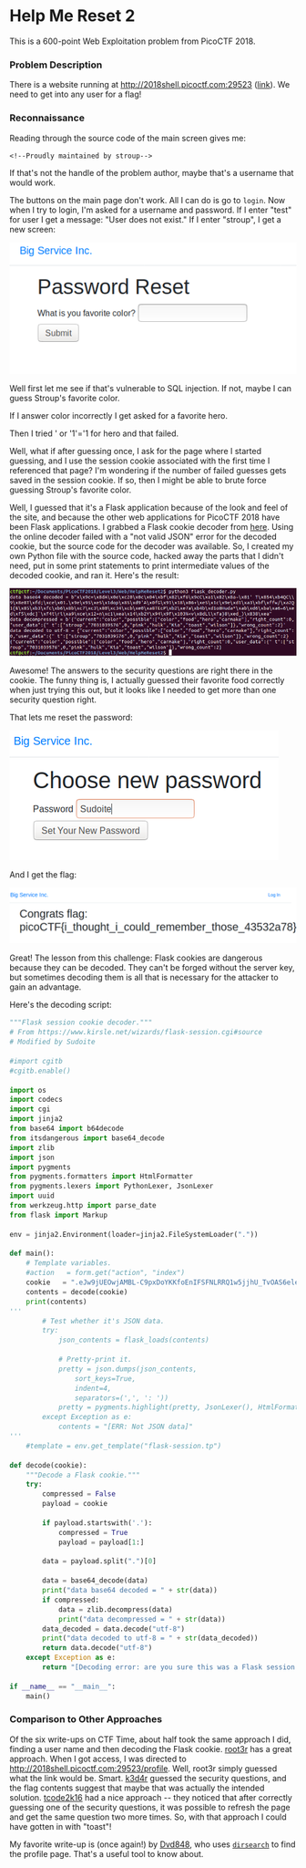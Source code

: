 # Help Me Reset 2

This is a 600-point Web Exploitation problem from PicoCTF 2018.

### Problem Description

There is a website running at http://2018shell.picoctf.com:29523 ([link](http://2018shell.picoctf.com:29523)). We need to get into any user for a flag!

### Reconnaissance

Reading through the source code of the main screen gives me:

```
<!--Proudly maintained by stroup-->
```

If that's not the handle of the problem author, maybe that's a username that would work.

The buttons on the main page don't work. All I can do is go to `login`. Now when I try to login, I'm asked for a username and password. If I enter "test" for user I get a message: "User does not exist." If I enter "stroup", I get a new screen:

![reset_screen.png](./reset_screen.png)

Well first let me see if that's vulnerable to SQL injection. If not, maybe I can guess Stroup's favorite color.

If I answer color incorrectly I get asked for a favorite hero.

Then I tried ' or '1'='1 for hero and that failed.

Well, what if after guessing once, I ask for the page where I started guessing, and I use the session cookie associated with the first time I referenced that page? I'm wondering if the number of failed guesses gets saved in the session cookie. If so, then I might be able to brute force guessing Stroup's favorite color.

Well, I guessed that it's a Flask application because of the look and feel of the site, and because the other web applications for PicoCTF 2018 have been Flask applications. I grabbed a Flask cookie decoder from [here](https://www.kirsle.net/wizards/flask-session.cgi). Using the online decoder failed with a "not valid JSON" error for the decoded cookie, but the source code for the decoder was available. So, I created my own Python file with the source code, hacked away the parts that I didn't need, put in some print statements to print intermediate values of the decoded cookie, and ran it. Here's the result:

![./decoded_cookie.png](./decoded_cookie.png)

Awesome! The answers to the security questions are right there in the cookie. The funny thing is, I actually guessed their favorite food correctly when just trying this out, but it looks like I needed to get more than one security question right.

That lets me reset the password:

![./resetting_password.png](./resetting_password.png)

And I get the flag:

![./got_flag.png](./got_flag.png)

Great! The lesson from this challenge: Flask cookies are dangerous because they can be decoded. They can't be forged without the server key, but sometimes decoding them is all that is necessary for the attacker to gain an advantage.

Here's the decoding script:

```python
"""Flask session cookie decoder."""
# From https://www.kirsle.net/wizards/flask-session.cgi#source
# Modified by Sudoite

#import cgitb
#cgitb.enable()

import os
import codecs
import cgi
import jinja2
from base64 import b64decode
from itsdangerous import base64_decode
import zlib
import json
import pygments
from pygments.formatters import HtmlFormatter
from pygments.lexers import PythonLexer, JsonLexer
import uuid
from werkzeug.http import parse_date
from flask import Markup

env = jinja2.Environment(loader=jinja2.FileSystemLoader("."))

def main():
    # Template variables.
    #action   = form.get("action", "index")
    cookie   = ".eJw9jUEOwjAMBL-C9pxDoYKKfoEnIFSFNLRRQ1w5jjhU_TvOAS6eleUdb3CF2SdBD0eRGAYr5Rye0aO__3cvolExeyaFs_y2i8fDgMM0y-CoVEVjULLnYbRi0W84SHVkYSqr1rqmPTbt9dxdYPR0DWmpzhIrbsHqFLJZlJ8QMyU8do1Mafp9OO1fKYM46g.EBHA2g.cMAHdMnvxcCutPTr0zISI8BM16M"
    contents = decode(cookie)
    print(contents)
'''
        # Test whether it's JSON data.
        try:
            json_contents = flask_loads(contents)

            # Pretty-print it.
            pretty = json.dumps(json_contents,
                sort_keys=True,
                indent=4,
                separators=(',', ': '))
            pretty = pygments.highlight(pretty, JsonLexer(), HtmlFormatter())
        except Exception as e:
            contents = "[ERR: Not JSON data]"
'''
    #template = env.get_template("flask-session.tp")

def decode(cookie):
    """Decode a Flask cookie."""
    try:
        compressed = False
        payload = cookie

        if payload.startswith('.'):
            compressed = True
            payload = payload[1:]

        data = payload.split(".")[0]

        data = base64_decode(data)
        print("data base64 decoded = " + str(data))
        if compressed:
            data = zlib.decompress(data)
            print("data decompressed = " + str(data))
        data_decoded = data.decode("utf-8")
        print("data decoded to utf-8 = " + str(data_decoded))
        return data.decode("utf-8")
    except Exception as e:
        return "[Decoding error: are you sure this was a Flask session cookie? {}]".format(e)

if __name__ == "__main__":
    main()
```

### Comparison to Other Approaches

Of the six write-ups on CTF Time, about half took the same approach I did, finding a user name and then decoding the Flask cookie. [root3r](https://ctftime.org/writeup/11657) has a great approach. When I got access, I was directed to http://2018shell.picoctf.com:29523/profile. Well, root3r simply guessed what the link would be. Smart. [k3d4r](http://blog.iodbh.net/picoctf2018-web-help-me-reset-2.html) guessed the security questions, and the flag contents suggest that maybe that was actually the intended solution. [tcode2k16](https://tcode2k16.github.io/blog/posts/picoctf-2018-writeup/web-exploitation/#help-me-reset-2) had a nice approach -- they noticed that after correctly guessing one of the security questions, it was possible to refresh the page and get the same question two more times. So, with that approach I could have gotten in with "toast"!

My favorite write-up is (once again!) by [Dvd848](https://github.com/Dvd848/CTFs/blob/master/2018_picoCTF/Help%20Me%20Reset%202.md), who uses [`dirsearch`](https://github.com/maurosoria/dirsearch) to find the profile page. That's a useful tool to know about.  
